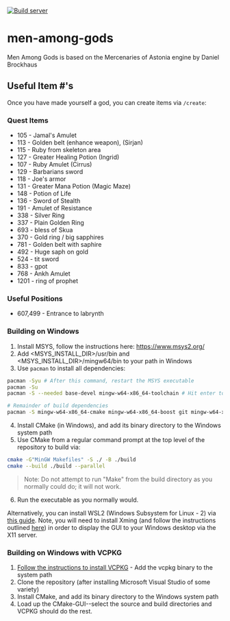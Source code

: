 [![Build server](https://github.com/engineerjames/men-among-gods/actions/workflows/build.yml/badge.svg)](https://github.com/engineerjames/men-among-gods/actions/workflows/build.yml)

# men-among-gods

Men Among Gods is based on the Mercenaries of Astonia engine by Daniel Brockhaus

## Useful Item #'s

Once you have made yourself a god, you can create items via `/create`:

### Quest Items
* 105 - Jamal's Amulet
* 113 - Golden belt (enhance weapon), (Sirjan)
* 115 - Ruby from skeleton area
* 127 - Greater Healing Potion (Ingrid)
* 107 - Ruby Amulet (Cirrus)
* 129 - Barbarians sword
* 118 - Joe's armor
* 131 - Greater Mana Potion (Magic Maze)
* 148 - Potion of Life
* 136 - Sword of Stealth
* 191 - Amulet of Resistance
* 338 - Silver Ring
* 337 - Plain Golden Ring
* 693 - bless of Skua
* 370 - Gold ring / big sapphires
* 781 - Golden belt with saphire
* 492 - Huge saph on gold
* 524 - tit sword
* 833 - gpot
* 768 - Ankh Amulet
* 1201 - ring of prophet

### Useful Positions
* 607,499 - Entrance to labrynth

### Building on Windows
1. Install MSYS, follow the instructions here: https://www.msys2.org/
2. Add <MSYS_INSTALL_DIR>/usr/bin and <MSYS_INSTALL_DIR>/mingw64/bin to your path in Windows
3. Use `pacman` to install all dependencies:
```bash
pacman -Syu # After this command, restart the MSYS executable
pacman -Su
pacman -S --needed base-devel mingw-w64-x86_64-toolchain # Hit enter to select all packages, ~1GB

# Remainder of build dependencies
pacman -S mingw-w64-x86_64-cmake mingw-w64-x86_64-boost git mingw-w64-x86_64-sfml mingw-w64-x86_64-libzip
```
4. Install CMake (in Windows), and add its binary directory to the Windows system path
5. Use CMake from a regular command prompt at the top level of the repository to build via:
```bash
cmake -G"MinGW Makefiles" -S ./ -B ./build
cmake --build ./build --parallel
```
> Note: Do not attempt to run "Make" from the build directory as you normally could do; it will not work.
6. Run the executable as you normally would.

Alternatively, you can install WSL2 (Windows Subsystem for Linux - 2) via [this guide](https://www.digitalocean.com/community/tutorials/how-to-install-the-windows-subsystem-for-linux-2-on-microsoft-windows-10).  Note, you will need to install Xming (and follow the instructions outlined [here](https://stackoverflow.com/questions/61110603/how-to-set-up-working-x11-forwarding-on-wsl2)) in order to display the GUI to your Windows desktop via the X11 server.

### Building on Windows with VCPKG
1. [Follow the instructions to install VCPKG](https://vcpkg.io/en/getting-started.html) - Add the vcpkg binary to the system path
2. Clone the repository (after installing Microsoft Visual Studio of some variety)
3. Install CMake, and add its binary directory to the Windows system path
4. Load up the CMake-GUI--select the source and build directories and VCPKG should do the rest.
